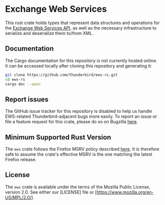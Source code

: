 # Exchange Web Services

This rust crate holds types that represent data structures and operations for
the [Exchange Web Services
API](https://learn.microsoft.com/en-us/exchange/client-developer/web-service-reference/ews-reference-for-exchange),
as well as the necessary infrastructure to serialize and deserialize them
to/from XML.

## Documentation

The Cargo documentation for this repository is not currently hosted online. It
can be accessed locally after cloning this repository and generating it:

```bash
git clone https://github.com/thunderbird/ews-rs.git
cd ews-rs
cargo doc --open
```

## Report issues

The GitHub issue tracker for this repository is disabled to help us handle
EWS-related Thunderbird-adjacent bugs more easily. To report an issue or file a
feature request for this crate, please do so on Bugzilla
[here](https://bugzilla.mozilla.org/enter_bug.cgi?product=MailNews%20Core&component=Networking:%20Exchange).

## Minimum Supported Rust Version

The `ews` crate follows the Firefox MSRV policy described
[here](https://firefox-source-docs.mozilla.org/writing-rust-code/update-policy.html#minimum-supported-rust-version).
It is therefore safe to assume the crate's effective MSRV is the one matching
the latest Firefox release.

## License

The `ews` crate is available under the terms of the Mozilla Public License,
version 2.0. See either our [LICENSE] file or [https://www.mozilla.org/en-US/MPL/2.0/].
